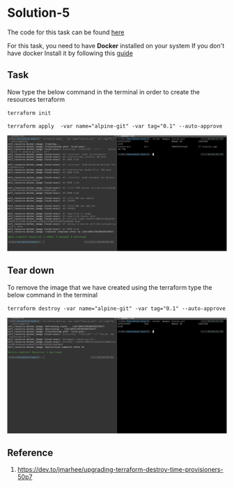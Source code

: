 # Solution-5

The code for this task can be found [here](https://github.com/JOSHUAJEBARAJ/terraform-learning/tree/main/task-5/solution)

For this task, you need to have **Docker**  installed on your system If you don't have docker Install it by following this [guide](https://docs.docker.com/engine/install/)


## Task

Now type the below command in the terminal in order to create the resources terraform

```
terraform init
```

```
terraform apply  -var name="alpine-git" -var tag="0.1" --auto-approve
```


![create](2021-05-27-20-08-57.png)
## Tear down

To remove the image that we have created using the terraform type the below command in the terminal

```
terraform destroy -var name="alpine-git" -var tag="0.1" --auto-approve
```

![Delete](2021-05-27-20-09-46.png)

## Reference 

1. https://dev.to/jmarhee/upgrading-terraform-destroy-time-provisioners-50p7